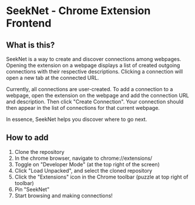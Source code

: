 # SeekNet - Chrome Extension Frontend
## What is this?
SeekNet is a way to create and discover connections among webpages. Opening the extension on a webpage displays a list of created outgoing connections with their respective descriptions. Clicking a connection will open a new tab at the connected URL. 

Currently, all connections are user-created. To add a connection to a webpage, open the extension on the webpage and add the connection URL and description. Then click "Create Connection". Your connection should then appear in the list of connections for that current webpage.

In essence, SeekNet helps you discover where to go next.
## How to add
1. Clone the repository
2. In the chrome browser, navigate to chrome://extensions/
3. Toggle on "Developer Mode" (at the top right of the screen)
4. Click "Load Unpacked", and select the cloned repository
5. Click the "Extensions" icon in the Chrome toolbar (puzzle at top right of toolbar)
6. Pin "SeekNet"
7. Start browsing and making connections!